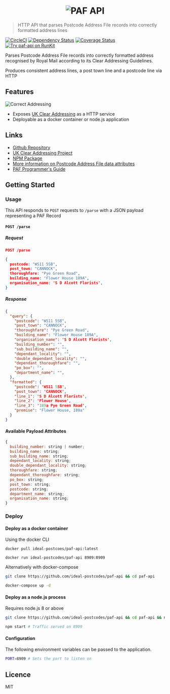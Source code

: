 <h1 align="center">
  <img src="https://img.ideal-postcodes.co.uk/UK%20Clear%20Addressing%20Logo@3x.png" alt="PAF API">
</h1>

> HTTP API that parses Postcode Address File records into correctly formatted address lines

[![CircleCI](https://circleci.com/gh/ideal-postcodes/paf-api.svg?style=svg)](https://circleci.com/gh/ideal-postcodes/paf-api)
[![Dependency Status](https://david-dm.org/ideal-postcodes/paf-api.png)](https://david-dm.org/ideal-postcodes/paf-api)
[![Coverage Status](https://coveralls.io/repos/github/ideal-postcodes/paf-api/badge.svg?branch=master)](https://coveralls.io/github/ideal-postcodes/paf-api?branch=master)
[![Try paf-api on RunKit](https://badge.runkitcdn.com/paf-api.svg)](https://npm.runkit.com/paf-api)

Parses Postcode Address File records into correctly formatted address recognised by Royal Mail according to its Clear Addressing Guidelines.

Produces consistent address lines, a post town line and a postcode line via HTTP

## Features

![Correct Addressing](https://img.ideal-postcodes.co.uk/correct_address.gif)

- Exposes [UK Clear Addressing](https://github.com/ideal-postcodes/uk-clear-addressing) as a HTTP service
- Deployable as a docker container or node.js application

## Links

- [Github Repository](https://github.com/ideal-postcodes/paf-api)
- [UK Clear Addressing Project](https://github.com/ideal-postcodes/uk-clear-addressing)
- [NPM Package](https://www.npmjs.com/package/paf-api)
- [More information on Postcode Address File data attributes](https://ideal-postcodes.co.uk/documentation/paf-data)
- [PAF Programmer's Guide](https://js.ideal-postcodes.co.uk/guide.pdf)

## Getting Started

### Usage

This API responds to `POST` requests to `/parse` with a JSON payload representing a PAF Record

#### `POST /parse`

##### Request

```json
POST /parse

{
  postcode: "WS11 5SB",
  post_town: "CANNOCK",
  thoroughfare: "Pye Green Road",
  building_name: "Flower House 189A",
  organisation_name: 'S D Alcott Florists',
}
```

##### Response

```json
{
  "query": {
    "postcode": "WS11 5SB",
    "post_town": "CANNOCK",
    "thoroughfare": "Pye Green Road",
    "building_name": "Flower House 189A",
    "organisation_name": 'S D Alcott Florists',
    "building_number": "",
    "sub_building_name": "",
    "dependant_locality": "",
    "double_dependant_locality": "",
    "dependant_thoroughfare": "",
    "po_box": "",
    "department_name": "",
  },
  "formatted": {
    "postcode": 'WS11 5SB',
    "post_town": 'CANNOCK',
    "line_1": 'S D Alcott Florists',
    "line_2": 'Flower House',
    "line_3": '189a Pye Green Road',
    "premise": "Flower House, 189a"
  }
}
```

#### Available Payload Attributes

```javascript
{
  building_number: string | number;
  building_name: string;
  sub_building_name: string;
  dependant_locality: string;
  double_dependant_locality: string;
  thoroughfare: string;
  dependant_thoroughfare: string;
  po_box: string;
  post_town: string;
  postcode: string;
  department_name: string;
  organisation_name: string;
}
```

### Deploy

#### Deploy as a docker container

Using the docker CLI

```
docker pull ideal-postcoes/paf-api:latest

docker run ideal-postcodes/paf-api 8909:8909
```

Alternatively with docker-compose

```bash
git clone https://github.com/ideal-postcodes/paf-api && cd paf-api

docker-compose up -d
```

#### Deploy as a node.js process

Requires node.js 8 or above

```bash
git clone https://github.com/ideal-postcodes/paf-api && cd paf-api && npm install

npm start # Traffic served on 8909
```

#### Configuration

The following environment variables can be passed to the application.

```bash
PORT=8909 # Sets the port to listen on
```

## Licence

MIT

